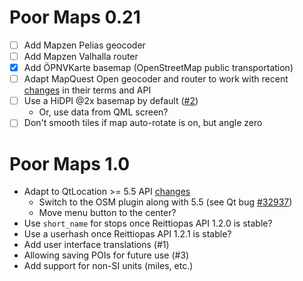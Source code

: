 Poor Maps 0.21
==============

* [ ] Add Mapzen Pelias geocoder
* [ ] Add Mapzen Valhalla router
* [X] Add ÖPNVKarte basemap (OpenStreetMap public transportation)
* [ ] Adapt MapQuest Open geocoder and router to work with
      recent [changes][0.21a] in their terms and API
* [ ] Use a HiDPI @2x basemap by default ([#2][])
    - Or, use data from QML screen?
* [ ] Don't smooth tiles if map auto-rotate is on, but angle zero

[0.21a]: http://devblog.mapquest.com/2015/08/17/mapquest-free-open-license-updates-and-changes/
[#2]: https://github.com/otsaloma/poor-maps/issues/2

Poor Maps 1.0
=============

* Adapt to QtLocation >= 5.5 API
  [changes](http://doc.qt.io/qt-5/qtlocation-changes.html)
    - Switch to the OSM plugin along with 5.5
      (see Qt bug [#32937](http://bugreports.qt.io/browse/QTBUG-32937))
    - Move menu button to the center?
* Use `short_name` for stops once Reittiopas API 1.2.0 is stable?
* Use a userhash once Reittiopas API 1.2.1 is stable?
* Add user interface translations (#1)
* Allowing saving POIs for future use (#3)
* Add support for non-SI units (miles, etc.)
